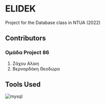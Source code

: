 # ELIDEK
Project for the Database class in NTUA (2022)
## Contributors
### Ομάδα Project 86
1. Ζάχου Αλίκη
2. Βερναρδάκη Θεοδώρα
## Tools Used
![mysql](https://img.shields.io/badge/mysql-v10.4-red.svg)
